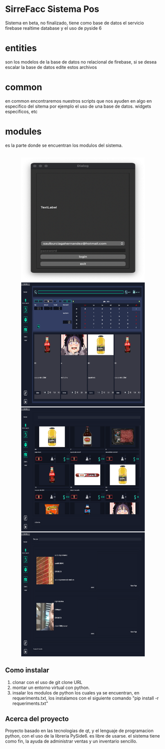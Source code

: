 # SirreFacc Sistema Pos
Sistema en beta, no finalizado, tiene como base de datos el servicio firebase realtime database y el uso de pyside 6

# entities 
son los modelos de la base de datos no relacional de firebase, si se desea escalar la base de datos edite estos archivos

# common
en common encontraremos nuestros scripts que nos ayuden en algo en especifico del sitema  por ejemplo el uso de una base de datos. widgets especificos, etc

# modules
es la parte donde se encuentran los modulos del sistema.

<div id="top"></div>
<!-- PROJECT LOGO -->
<br />
<div align="center">
  <a>
    <img height="400" width= "400" src="screenshoots/login.png" alt="Logo" width="80" height="80">
  </a>
</div>
<div align="center">
  <a>
    <img height="400" width= "400" src="screenshoots/shoppingcar.png" alt="Logo" width="80" height="80">
  </a>
</div>
<div align="center">
  <a>
    <img height="400" width= "400" src="screenshoots/inventory.png" alt="Logo" width="80" height="80">
  </a>
</div>
<div align="center">
  <a>
    <img height="400" width= "400" src="screenshoots/employes.png" alt="Logo" width="80" height="80">
  </a>
</div>

## Como instalar
1. clonar con el uso de git clone URL
2. montar un entorno virtual con python.
3. insalar los modulos de python los cuales ya se encuentran, en requeriments.txt, los instalamos con el siguiente comando "pip install -r requeriments.txt"


<!-- ABOUT THE PROJECT -->
## Acerca del proyecto
Proyecto basado en las tecnologias de qt, y el lenguaje de programacion python, con el uso de la libreria PySide6. es libre de usarse. el sistema tiene como fin, la ayuda de administrar ventas y un inventario sencillo.